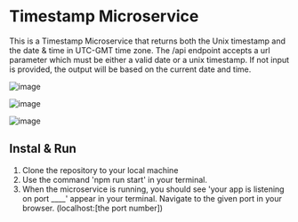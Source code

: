 # Timestamp Microservice

This is a Timestamp Microservice that returns both the Unix timestamp and the date & time in UTC-GMT time zone. The /api endpoint accepts a url parameter which must be either a valid date or a unix timestamp. If not input is provided, the output will be based on the current date and time.

![image](https://github.com/user-attachments/assets/66982aa1-0ef8-4313-9a59-adcfccebb6dc)

![image](https://github.com/user-attachments/assets/4123d04d-3fbb-4a36-abe3-e74f4ee8bc37)

![image](https://github.com/user-attachments/assets/ac517a95-75d1-4234-ae23-2f77993d28f5)


## Instal & Run 
1. Clone the repository to your local machine
2. Use the command 'npm run start' in your terminal.
3. When the microservice is running, you should see 'your app is listening on port ____' appear in your terminal. Navigate to the given port in your browser. (localhost:[the port number])

